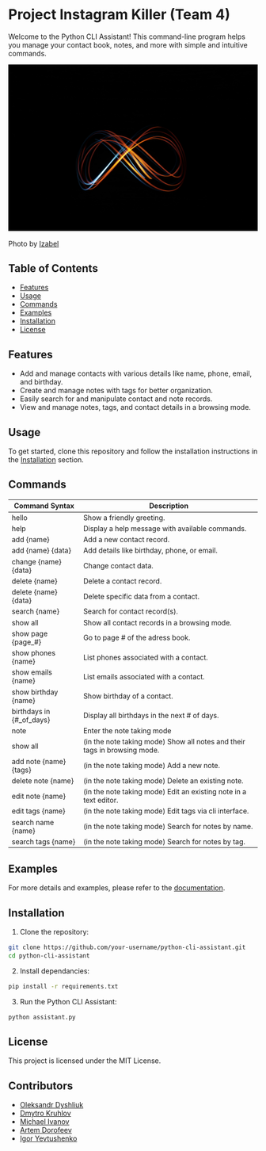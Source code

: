 # Project Instagram Killer (Team 4)

Welcome to the Python CLI Assistant! This command-line program helps you manage your contact book, notes, and more with simple and intuitive commands.

![Logo](https://github.com/Dishalex/Infinity/blob/dev/Documentation/logo.jpg)

Photo by [Izabel](https://unsplash.com/@peacelily234?utm_source=unsplash&utm_medium=referral&utm_content=creditCopyText")

## Table of Contents
- [Features](#features)
- [Usage](#usage)
- [Commands](#commands)
- [Examples](#examples)
- [Installation](#installation)
- [License](#license)

## Features
- Add and manage contacts with various details like name, phone, email, and birthday.
- Create and manage notes with tags for better organization.
- Easily search for and manipulate contact and note records.
- View and manage notes, tags, and contact details in a browsing mode.

## Usage
To get started, clone this repository and follow the installation instructions in the [Installation](#installation) section.

## Commands

| Command Syntax           | Description                                                               |
|--------------------------|---------------------------------------------------------------------------|
| hello                    | Show a friendly greeting.                                                 |
| help                     | Display a help message with available commands.                           |
| add {name}               | Add a new contact record.                                                 |
| add {name} {data}        | Add details like birthday, phone, or email.                               |
| change {name} {data}     | Change contact data.                                                      |
| delete {name}            | Delete a contact record.                                                  |
| delete {name}  {data}    | Delete specific data from a contact.                                      |
| search {name}            | Search for contact record(s).                                             |
| show all                 | Show all contact records in a browsing mode.                              |
| show page {page_#}       | Go to page # of the adress book.                                          |
| show phones {name}       | List phones associated with a contact.                                    |
| show emails {name}       | List emails associated with a contact.                                    |
| show birthday {name}     | Show birthday of a contact.                                               |
| birthdays in {#_of_days} | Display all birthdays in the next # of days.                              |
| note                     | Enter the note taking mode                                                |
| show all                 | (in the note taking mode) Show all notes and their tags in browsing mode. |
| add note {name} {tags}   | (in the note taking mode) Add a new note.                                 |
| delete note {name}       | (in the note taking mode) Delete an existing note.                        |
| edit note {name}         | (in the note taking mode) Edit an existing note in a text editor.         |
| edit tags {name}         | (in the note taking mode) Edit tags via cli interface.                    |
| search name {name}       | (in the note taking mode) Search for notes by name.                       |
| search tags {name}       | (in the note taking mode) Search for notes by tag.                        |

## Examples

For more details and examples, please refer to the [documentation](./Documentation/).

## Installation

1. Clone the repository:
 ```bash
git clone https://github.com/your-username/python-cli-assistant.git
cd python-cli-assistant
```
2. Install dependancies:

```bash
pip install -r requirements.txt
```

3. Run the Python CLI Assistant:

```bash
python assistant.py
```

## License

This project is licensed under the MIT License.

## Contributors
- [Oleksandr Dyshliuk](https://github.com/Dishalex)
- [Dmytro Kruhlov](https://github.com/Dmytro-Kruhlov)
- [Michael Ivanov](https://github.com/MikeIV2007)
- [Artem Dorofeev](https://github.com/artem-dorofeev)
- [Igor Yevtushenko](https://github.com/II-777)
